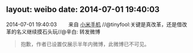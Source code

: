 layout: weibo
date: 2014-07-01 19:40:03
---
2014-07-01 19:40:03  &nbsp;&nbsp;&nbsp;&nbsp;&nbsp;&nbsp; 来自 <a href="http://app.weibo.com/t/feed/22zMnn" rel="nofollow">小米手机</a>
//@tinyfool:关键是真改革，还是借改革的名义继续摸石头玩//@辛白: 转发微博
>  抱歉，作者已设置仅展示半年内微博，此微博已不可见。 ​​​
